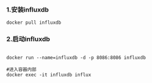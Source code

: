 ### 1.安装influxdb
```shell
docker pull influxdb

```

### 2.启动influxdb
```shell

docker run --name=influxdb -d -p 8086:8086 influxdb

#进入容器内部
docker exec -it influxdb influx
```
